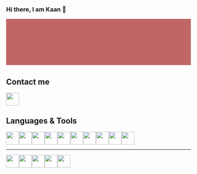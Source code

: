 
### Hi there, I am Kaan 👋
<img src="img/Frame.svg">




## Contact me
<a href="https://www.linkedin.com/in/kaan-kara/">
<img align="left" height="35" width="35" src="https://cdn.jsdelivr.net/npm/simple-icons@v3/icons/linkedin.svg" />
</a><br><br>

## Languages & Tools 
<img align="left" height="35" width="35" src="https://cdn.jsdelivr.net/npm/simple-icons@v3/icons/html5.svg" />
<img align="left" height="35" width="35" src="https://cdn.jsdelivr.net/npm/simple-icons@v3/icons/css3.svg" />
<img align="left" height="35" width="35" src="https://cdn.jsdelivr.net/npm/simple-icons@v3/icons/javascript.svg" />
<img align="left" height="35" width="35" src="https://cdn.jsdelivr.net/npm/simple-icons@v3/icons/react.svg" />
<img align="left" height="35" width="35" src="https://cdn.jsdelivr.net/npm/simple-icons@v3/icons/sass.svg" />
<img align="left" height="35" width="35" src="https://cdn.jsdelivr.net/npm/simple-icons@v3/icons/postgresql.svg" />
<img align="left" height="35" width="35" src="https://cdn.jsdelivr.net/npm/simple-icons@v3/icons/firebase.svg" />
<img align="left" height="35" width="35" src="https://cdn.jsdelivr.net/npm/simple-icons@v3/icons/node-dot-js.svg" />
<img align="left" height="35" width="35" src="https://cdn.jsdelivr.net/npm/simple-icons@v3/icons/bootstrap.svg" />
<img align="left" height="35" width="35" src="https://cdn.jsdelivr.net/npm/simple-icons@v3/icons/vue-dot-js.svg" />
<br/>
<br/>
<hr/>

<img align="left" height="35" width="35" src="https://cdn.jsdelivr.net/npm/simple-icons@v3/icons/slack.svg" />
<img align="left" height="35" width="35" src="https://cdn.jsdelivr.net/npm/simple-icons@v3/icons/github.svg" />
<img align="left" height="35" width="35" src="https://cdn.jsdelivr.net/npm/simple-icons@v3/icons/visualstudiocode.svg" />
<img align="left" height="35" width="35" src="https://cdn.jsdelivr.net/npm/simple-icons@v3/icons/discord.svg" />
<img align="left" height="35" width="35" src="https://cdn.jsdelivr.net/npm/simple-icons@v3/icons/googledrive.svg" />
<br>






<!--
**karaKaan/karaKaan** is a ✨ _special_ ✨ repository because its `README.md` (this file) appears on your GitHub profile.

Here are some ideas to get you started:

- 🔭 I’m currently working on ...
- 🌱 I’m currently learning ...
- 👯 I’m looking to collaborate on ...
- 🤔 I’m looking for help with ...
- 💬 Ask me about ...
- 📫 How to reach me: ...
- 😄 Pronouns: ...
- ⚡ Fun fact: ...
-->
